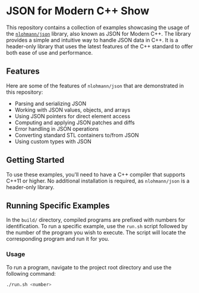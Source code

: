 # JSON for Modern C++ Show

This repository contains a collection of examples showcasing the usage of the [`nlohmann/json`](https://github.com/nlohmann/json) library, also known as JSON for Modern C++. The library provides a simple and intuitive way to handle JSON data in C++. It is a header-only library that uses the latest features of the C++ standard to offer both ease of use and performance.

## Features

Here are some of the features of `nlohmann/json` that are demonstrated in this repository:

- Parsing and serializing JSON
- Working with JSON values, objects, and arrays
- Using JSON pointers for direct element access
- Computing and applying JSON patches and diffs
- Error handling in JSON operations
- Converting standard STL containers to/from JSON
- Using custom types with JSON

## Getting Started

To use these examples, you'll need to have a C++ compiler that supports C++11 or higher. No additional installation is required, as `nlohmann/json` is a header-only library.

## Running Specific Examples

In the `build/` directory, compiled programs are prefixed with numbers for identification. To run a specific example, use the `run.sh` script followed by the number of the program you wish to execute. The script will locate the corresponding program and run it for you.

### Usage

To run a program, navigate to the project root directory and use the following command:

```bash
./run.sh <number>
```

